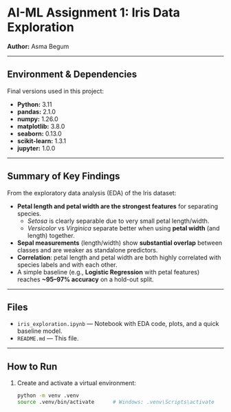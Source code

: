 # AI-ML Assignment 1: Iris Data Exploration  
**Author:** Asma Begum

---

## Environment & Dependencies
Final versions used in this project:

- **Python:** 3.11
- **pandas:** 2.1.0
- **numpy:** 1.26.0
- **matplotlib:** 3.8.0
- **seaborn:** 0.13.0
- **scikit-learn:** 1.3.1
- **jupyter:** 1.0.0

---

## Summary of Key Findings
From the exploratory data analysis (EDA) of the Iris dataset:

- **Petal length and petal width are the strongest features** for separating species.
  - *Setosa* is clearly separable due to very small petal length/width.
  - *Versicolor* vs *Virginica* separate better when using **petal width** (and length) together.
- **Sepal measurements** (length/width) show **substantial overlap** between classes and are weaker as standalone predictors.
- **Correlation**: petal length and petal width are both highly correlated with species labels and with each other.
- A simple baseline (e.g., **Logistic Regression** with petal features) reaches **~95–97% accuracy** on a hold-out split.

---

## Files
- `iris_exploration.ipynb` — Notebook with EDA code, plots, and a quick baseline model.
- `README.md` — This file.

---

## How to Run
1. Create and activate a virtual environment:
   ```bash
   python -m venv .venv
   source .venv/bin/activate      # Windows: .venv\Scripts\activate

